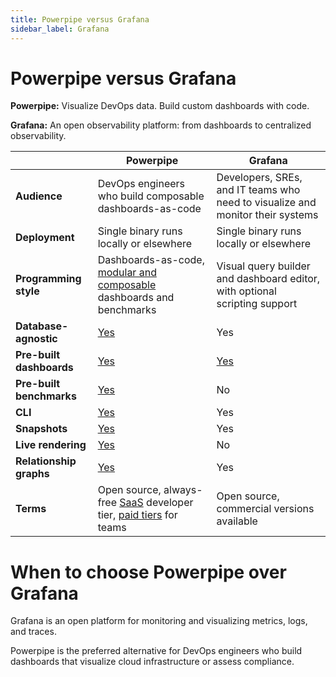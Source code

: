 ```yaml
---
title: Powerpipe versus Grafana
sidebar_label: Grafana
---
```


# Powerpipe versus Grafana


**Powerpipe:** Visualize DevOps data. Build custom dashboards with code.


**Grafana:** An open observability platform: from dashboards to centralized observability.



 | | **Powerpipe** | **Grafana** | 
| --- | --- | --- |
| **Audience** | DevOps engineers who build composable dashboards-as-code | Developers, SREs, and IT teams who need to visualize and monitor their systems |
| **Deployment** | Single binary runs locally or elsewhere | Single binary runs locally or elsewhere |
| **Programming style** | Dashboards-as-code, <a href="https://steampipe.io/blog/remixing-dashboards" target="_blank">modular and composable</a> dashboards and benchmarks | Visual query builder and dashboard editor, with optional scripting support |
| **Database-agnostic** | <a href="https://powerpipe.io/docs/run#selecting-a-database" target="_blank">Yes</a> | Yes |
| **Pre-built dashboards** | <a href="https://hub.powerpipe.io" target="_blank">Yes</a> | <a href="https://grafana.com/grafana/plugins/" target="_blank">Yes</a> |
| **Pre-built benchmarks** | <a href="https://hub.powerpipe.io" target="_blank">Yes</a> | No |
| **CLI** | <a href="https://powerpipe.io/docs/reference/cli" target="_blank">Yes</a> | Yes |
| **Snapshots** | <a href="https://powerpipe.io/docs/run/snapshots/interactive-snapshots" target="_blank">Yes</a> | Yes |
| **Live rendering** | <a href="https://steampipe.io/blog/dashboards-as-code#dashboards-as-code" target="_blank">Yes</a> | No |
| **Relationship graphs** | <a href="https://powerpipe.io/docs/powerpipe-hcl/graph#graph" target="_blank">Yes</a> | Yes |
| **Terms** | Open source, always-free <a href="http://pipes.turbot.com" target="_blank">SaaS</a> developer tier, <a href="https://turbot.com/pipes/pricing" target="_blank">paid tiers</a> for teams | Open source, commercial versions available |

# When to choose Powerpipe over Grafana

Grafana is an open platform for monitoring and visualizing metrics, logs, and traces.

  
Powerpipe is the preferred alternative for DevOps engineers who build dashboards that visualize cloud infrastructure or assess compliance.

